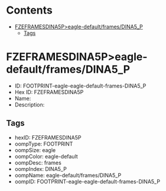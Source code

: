 



Contents
========

* [FZEFRAMESDINA5P>eagle-default/frames/DINA5_P](#fzeframesdina5peagle-defaultframesdina5_p)
	* [Tags](#tags)

# FZEFRAMESDINA5P>eagle-default/frames/DINA5_P

- ID: FOOTPRINT-eagle-eagle-default-frames-DINA5_P
- Hex ID: FZEFRAMESDINA5P
- Name: 
- Description: 

## Tags

- hexID: FZEFRAMESDINA5P
- oompType: FOOTPRINT
- oompSize: eagle
- oompColor: eagle-default
- oompDesc: frames
- oompIndex: DINA5_P
- oompName: eagle-default/frames/DINA5_P
- oompID: FOOTPRINT-eagle-eagle-default-frames-DINA5_P

